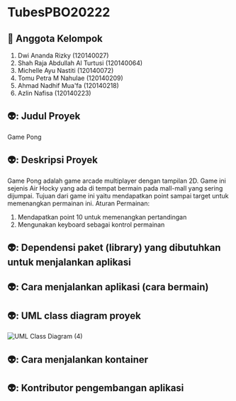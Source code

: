# TubesPBO20222

## 🔖 Anggota Kelompok
1. Dwi Ananda Rizky (120140027)
2. Shah Raja Abdullah Al Turtusi (120140064)
3. Michelle Ayu Nastiti (120140072)
4. Tomu Petra M Nahulae (120140209)
5. Ahmad Nadhif Mua'fa (120140218)
6. Azlin Nafisa (120140223)

## 👽: Judul Proyek
Game Pong

## 👽: Deskripsi Proyek
Game Pong adalah game arcade multiplayer dengan tampilan 2D. Game ini sejenis Air Hocky yang ada di tempat bermain pada mall-mall yang sering dijumpai. Tujuan dari game ini yaitu mendapatkan point sampai target untuk memenangkan permainan ini.
Aturan Permainan:
1. Mendapatkan point 10 untuk memenangkan pertandingan
2. Mengunakan keyboard sebagai kontrol permainan

## 👽: Dependensi paket (library) yang dibutuhkan untuk menjalankan aplikasi


## 👽: Cara menjalankan aplikasi (cara bermain)

## 👽: UML class diagram proyek
![UML Class Diagram (4)](https://user-images.githubusercontent.com/77344442/170223193-b10cf73f-9bbf-447d-9ff9-4483f58d6b69.png)


## 👽: Cara menjalankan kontainer
## 👽: Kontributor pengembangan aplikasi
